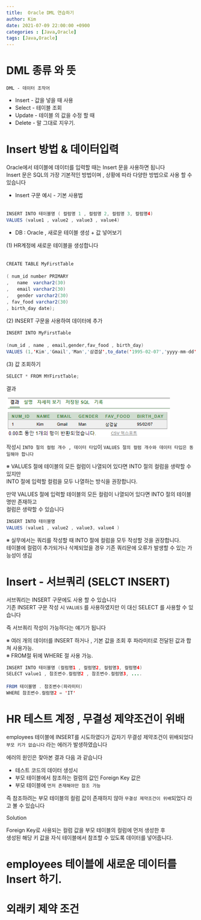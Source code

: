 ```yaml
---
title:  Oracle DML 연습하기
author: Kim
date: 2021-07-09 22:00:00 +0900
categories : [Java,Oracle]
tags: [Java,Oracle]
---
```


# DML 종류 와 뜻

```DML - 데이터 조작어```<br>

* Insert - 값을 넣을 때 사용
* Select - 테이블 조회 
* Update - 테이블 의 값을 수정 할 때
* Delete - 말 그대로 지우기.



# Insert 방법 & 데이터입력

Oracle에서 테이블에 데이터를 입력할 때는 Insert 문을 사용하면 됩니다<br>
Insert 문은 SQL의 가장 기본적인 방법이며 , 상황에 따라 다양한 방법으로 사용 할 수 있습니다<br>



- Insert 구문 예시 - 기본 사용법

```java

INSERT INTO 테이블명 ( 컬럼명 1 , 컬럼명 2, 컬럼명 3, 컬럼명4)
VALUES (value1 , value2 , value3 , value4) 
```

- DB : Oracle , 새로운 테이블 생성 + 값 넣어보기

(1) HR계정에 새로운 테이블을 생성합니다<br>
```java

CREATE TABLE MyFirstTable

( num_id number PRIMARY
,   name  varchar2(30)
,   email varchar2(30)
,   gender varchar2(30)
, fav_food varchar2(30)
, birth_day date);
```

(2) INSERT 구문을 사용하여 데이터에 추가<br>

```java
INSERT INTO MyFirstTable

(num_id , name , email,gender,fav_food , birth_day)
VALUES (1,'Kim','Gmail','Man','삼겹살',to_date('1995-02-07','yyyy-mm-dd'));
```

(3) 값 조회하기<br>

```java
SELECT * FROM MYFirstTable;
```
결과<br>

<img src = "/post/Oracle/insert_result.png">

작성시 ```INTO 절의 컬럼 개수 , 데이터 타입```이 ```VALUES 절의 컬럼 개수와 데이터 타입은 동일해야 합니다```<br>

※ VALUES 절에 테이블의 모든 컬럼이 나열되어 있다면 INTO 절의 컬럼을 생략할 수 있지만<br>
  INTO 절에 입력할 컬럼을 모두 나열하는 방식을 권장합니다.<br>


만약 VALUES 절에 입력할 테이블의 모든 컬럼이 나열되어 있다면 INTO 절의 테이블 명만 존재하고<br>
컬럼은 생략할 수 있습니다<br>

```java
INSERT INTO 테이블명
VALUES (value1 , value2 , value3, value4 )
```

※ 실무에서는 쿼리를 작성할 때 INTO 절에 컬럼을 모두 작성할 것을 권장합니다.<br>
  테이블에 컬럼이 추가되거나 삭제되었을 경우 기존 쿼리문에 오류가 발생할 수 있는 가능성이 생김<br>


# Insert - 서브쿼리 (SELCT INSERT)

서브쿼리는 INSERT 구문에도 사용 할 수 있습니다<br>
기존 INSERT 구문 작성 시 ``` VALUES ``` 를 사용하였지만 이 대신 SELECT 를 사용할 수 있습니다<br>

즉 서브쿼리 작성이 가능하다는 얘기가 됩니다<br>

※ 여러 개의 데이터를 INSERT 하거나 , 기본 값을 조회 후 파라미터로 전달된 값과 합쳐 사용가능.<br>
※ FROM절 뒤에 WHERE 절 사용 가능.<br>

```java
INSERT INTO 테이블명 (컬럼명1 , 컬럼명2, 컬럼명3, 컬럼명4)
SELECT value1 , 참조변수.컬럼명2 , 참조변수.컬럼명3, ....

FROM 테이블명 . 참조변수(파라미터)
WHERE 참조변수.컬럼명2 = 'IT'
```


# HR 테스트 계정 , 무결성 제약조건이 위배

employees 테이블에 INSERT를 시도하였다가 갑자기 무결성 제약조건이 위배되었다<br>
``` 부모 키가 없습니다 ``` 라는 에러가 발생하였습니다<br>

에러의 원인은 찾아본 결과 다음 과 같습니다<br>

- 테스트 코드의 데이터 생성시
- 부모 테이블에서 참조하는 컬럼의 값인 Foreign Key 값은
- 부모 테이블에 ``` 먼저 존재해야만 참조 가능 ```

즉 참조하려는 부모 테이블의 컬럼 값이 존재하지 않아 ```무결성 제약조건이 위배```되었다 라고 볼 수 있습니다<br>

Solution<br>

Foreign Key로 사용되는 컬럼 값을 부모 테이블의 컬럼에 먼저 생성한 후<br>
생성된 해당 키 값을 자식 테이블에서 참조할 수 있도록 데이터를 넣어줍니다.


# employees 테이블에 새로운 데이터를 Insert 하기.




# 외래키 제약 조건

